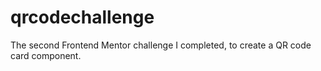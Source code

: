 # qrcodechallenge
The second Frontend Mentor challenge I completed, to create a QR code card component.

